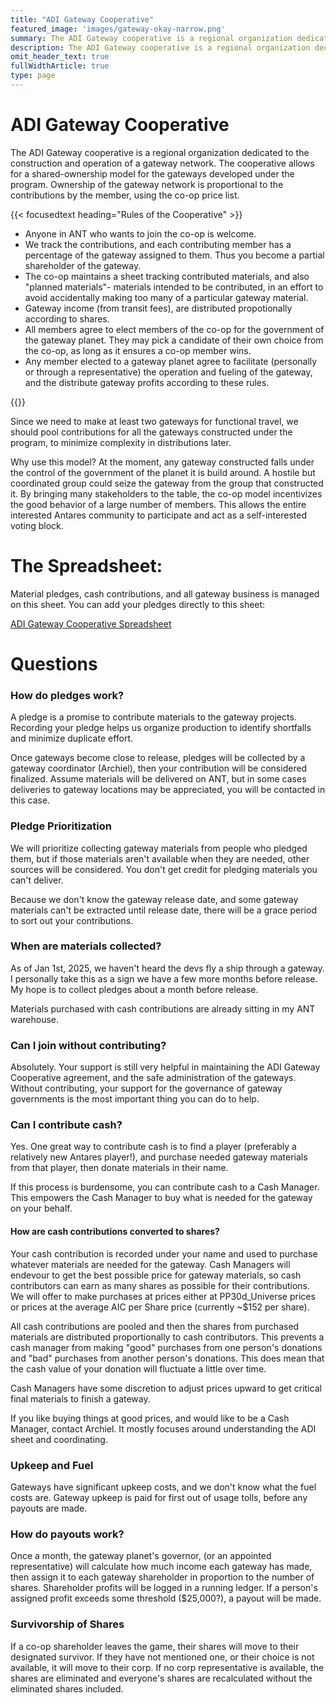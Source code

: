 ```yaml
---
title: "ADI Gateway Cooperative"
featured_image: 'images/gateway-okay-narrow.png'
summary: The ADI Gateway cooperative is a regional organization dedicated to the construction and operation of a gateway network.
description: The ADI Gateway cooperative is a regional organization dedicated to the construction and operation of a gateway network.
omit_header_text: true
fullWidthArticle: true
type: page
---
```


# ADI Gateway Cooperative

The ADI Gateway cooperative is a regional organization dedicated to the construction and operation of a gateway network. The cooperative allows for a shared-ownership model for the gateways developed under the program. Ownership of the gateway network is proportional to the contributions by the member, using the co-op price list.

{{< focusedtext heading="Rules of the Cooperative" >}}

* Anyone in ANT who wants to join the co-op is welcome.
* We track the contributions, and each contributing member has a percentage of the gateway assigned to them. Thus you become a partial shareholder of the gateway.
* The co-op maintains a sheet tracking contributed materials, and also "planned materials"- materials intended to be contributed, in an effort to avoid accidentally making too many of a particular gateway material.
* Gateway income (from transit fees), are distributed propotionally according to shares.
* All members agree to elect members of the co-op for the government of the gateway planet. They may pick a candidate of their own choice from the co-op, as long as it ensures a co-op member wins.
* Any member elected to a gateway planet agree to facilitate (personally or through a representative) the operation and fueling of the gateway, and the distribute gateway profits according to these rules.

{{</focusedtext>}}


Since we need to make at least two gateways for functional travel, we should pool contributions for all the gateways constructed under the program, to minimize complexity in distributions later.

Why use this model? At the moment, any gateway constructed falls under the control of the government of the planet it is build around. A hostile but coordinated group could seize the gateway from the group that constructed it. By bringing many stakeholders to the table, the co-op model incentivizes the good behavior of a large number of members. This allows the entire interested Antares community to participate and act as a self-interested voting block. 

# The Spreadsheet:

Material pledges, cash contributions, and all gateway business is managed on this sheet. You can add your pledges directly to this sheet:

[ADI Gateway Cooperative Spreadsheet](https://docs.google.com/spreadsheets/d/1oET7LURFw6m-3iKu_5n8iT2SWS4PU-P-hiH6fMazWmU/edit?gid=0#gid=0)

# Questions


### How do pledges work?

A pledge is a promise to contribute materials to the gateway projects. Recording your pledge helps us organize production to identify shortfalls and minimize duplicate effort. 

Once gateways become close to release, pledges will be collected by a gateway coordinator (Archiel), then your contribution will be considered finalized. Assume materials will be delivered on ANT, but in some cases deliveries to gateway locations may be appreciated, you will be contacted in this case.

### Pledge Prioritization

We will prioritize collecting gateway materials from people who pledged them, but if those materials aren't available when they are needed, other sources will be considered. You don't get credit for pledging materials you can't deliver. 

Because we don't know the gateway release date, and some gateway materials can't be extracted until release date, there will be a grace period to sort out your contributions. 

### When are materials collected?

As of Jan 1st, 2025, we haven't heard the devs fly a ship through a gateway. I personally take this as a sign we have a few more months before release. My hope is to collect pledges about a month before release. 

Materials purchased with cash contributions are already sitting in my ANT warehouse.

### Can I join without contributing?

Absolutely. Your support is still very helpful in maintaining the ADI Gateway Cooperative agreement, and the safe administration of the gateways. Without contributing, your support for the governance of gateway governments is the most important thing you can do to help.

### Can I contribute cash?

Yes. One great way to contribute cash is to find a player (preferably a relatively new Antares player!), and purchase needed gateway materials from that player, then donate materials in their name.

If this process is burdensome, you can contribute cash to a Cash Manager. This empowers the Cash Manager to buy what is needed for the gateway on your behalf.

#### How are cash contributions converted to shares?

Your cash contribution is recorded under your name and used to purchase whatever materials are needed for the gateway. Cash Managers will endevour to get the best possible price for gateway materials, so cash contributors can earn as many shares as possible for their contributions. We will offer to make purchases at prices either at PP30d_Universe prices or prices at the average AIC per Share price (currently ~$152 per share). 

All cash contributions are pooled and then the shares from purchased materials are distributed proportionally to cash contributors. This prevents a cash manager from making "good" purchases from one person's donations and "bad" purchases from another person's donations. This does mean that the cash value of your donation will fluctuate a little over time. 

Cash Managers have some discretion to adjust prices upward to get critical final materials to finish a gateway.

If you like buying things at good prices, and would like to be a Cash Manager, contact Archiel. It mostly focuses around understanding the ADI sheet and coordinating.

### Upkeep and Fuel

Gateways have significant upkeep costs, and we don't know what the fuel costs are. Gateway upkeep is paid for first out of usage tolls, before any payouts are made. 

### How do payouts work?

Once a month, the gateway planet's governor, (or an appointed representative) will calculate how much income each gateway has made, then assign it to each gateway shareholder in proportion to the number of shares. Shareholder profits will be logged in a running ledger. If a person's assigned profit exceeds some threshold ($25,000?), a payout will be made. 

### Survivorship of Shares

If a co-op shareholder leaves the game, their shares will move to their designated survivor. If they have not mentioned one, or their choice is not available, it will move to their corp. If no corp representative is available, the shares are eliminated and everyone's shares are recalculated without the eliminated shares included. 
